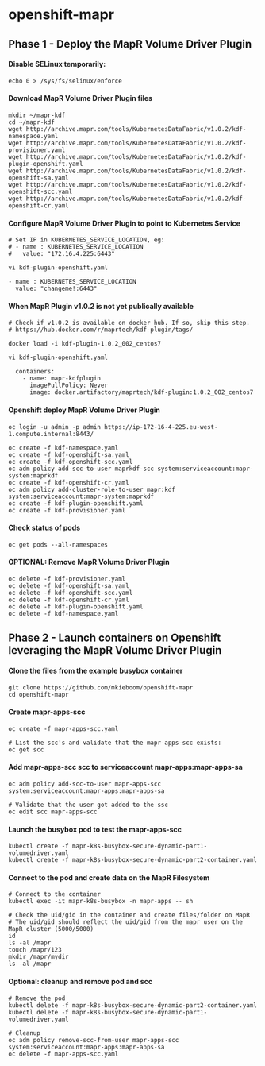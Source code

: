 # openshift-mapr


##  Phase 1 - Deploy the MapR Volume Driver Plugin

#### Disable SELinux temporarily:
```
echo 0 > /sys/fs/selinux/enforce
```

#### Download MapR Volume Driver Plugin files
```
mkdir ~/mapr-kdf
cd ~/mapr-kdf
wget http://archive.mapr.com/tools/KubernetesDataFabric/v1.0.2/kdf-namespace.yaml
wget http://archive.mapr.com/tools/KubernetesDataFabric/v1.0.2/kdf-provisioner.yaml
wget http://archive.mapr.com/tools/KubernetesDataFabric/v1.0.2/kdf-plugin-openshift.yaml
wget http://archive.mapr.com/tools/KubernetesDataFabric/v1.0.2/kdf-openshift-sa.yaml
wget http://archive.mapr.com/tools/KubernetesDataFabric/v1.0.2/kdf-openshift-scc.yaml
wget http://archive.mapr.com/tools/KubernetesDataFabric/v1.0.2/kdf-openshift-cr.yaml
```

#### Configure MapR Volume Driver Plugin to point to Kubernetes Service
```
# Set IP in KUBERNETES_SERVICE_LOCATION, eg:
# - name : KUBERNETES_SERVICE_LOCATION
#   value: "172.16.4.225:6443"

vi kdf-plugin-openshift.yaml

- name : KUBERNETES_SERVICE_LOCATION
  value: "changeme!:6443"
```

#### When MapR Plugin v1.0.2 is not yet publically available
```
# Check if v1.0.2 is available on docker hub. If so, skip this step.
# https://hub.docker.com/r/maprtech/kdf-plugin/tags/

docker load -i kdf-plugin-1.0.2_002_centos7

vi kdf-plugin-openshift.yaml

  containers:
    - name: mapr-kdfplugin
      imagePullPolicy: Never
      image: docker.artifactory/maprtech/kdf-plugin:1.0.2_002_centos7
```

#### Openshift deploy MapR Volume Driver Plugin
```
oc login -u admin -p admin https://ip-172-16-4-225.eu-west-1.compute.internal:8443/

oc create -f kdf-namespace.yaml
oc create -f kdf-openshift-sa.yaml
oc create -f kdf-openshift-scc.yaml
oc adm policy add-scc-to-user maprkdf-scc system:serviceaccount:mapr-system:maprkdf
oc create -f kdf-openshift-cr.yaml
oc adm policy add-cluster-role-to-user mapr:kdf system:serviceaccount:mapr-system:maprkdf
oc create -f kdf-plugin-openshift.yaml
oc create -f kdf-provisioner.yaml
```

#### Check status of pods
```
oc get pods --all-namespaces
```

#### OPTIONAL: Remove MapR Volume Driver Plugin
```
oc delete -f kdf-provisioner.yaml
oc delete -f kdf-openshift-sa.yaml
oc delete -f kdf-openshift-scc.yaml
oc delete -f kdf-openshift-cr.yaml
oc delete -f kdf-plugin-openshift.yaml
oc delete -f kdf-namespace.yaml
```


##  Phase 2 - Launch containers on Openshift leveraging the MapR Volume Driver Plugin


####  Clone the files from the example busybox container
```
git clone https://github.com/mkieboom/openshift-mapr
cd openshift-mapr
```

#### Create mapr-apps-scc
```
oc create -f mapr-apps-scc.yaml

# List the scc's and validate that the mapr-apps-scc exists:
oc get scc
```

#### Add mapr-apps-scc scc to serviceaccount mapr-apps:mapr-apps-sa
```
oc adm policy add-scc-to-user mapr-apps-scc system:serviceaccount:mapr-apps:mapr-apps-sa

# Validate that the user got added to the ssc
oc edit scc mapr-apps-scc
```

#### Launch the busybox pod to test the mapr-apps-scc
```
kubectl create -f mapr-k8s-busybox-secure-dynamic-part1-volumedriver.yaml
kubectl create -f mapr-k8s-busybox-secure-dynamic-part2-container.yaml
```

#### Connect to the pod and create data on the MapR Filesystem
```
# Connect to the container
kubectl exec -it mapr-k8s-busybox -n mapr-apps -- sh

# Check the uid/gid in the container and create files/folder on MapR
# The uid/gid should reflect the uid/gid from the mapr user on the MapR cluster (5000/5000)
id
ls -al /mapr
touch /mapr/123
mkdir /mapr/mydir
ls -al /mapr
```

#### Optional: cleanup and remove pod and scc
```
# Remove the pod
kubectl delete -f mapr-k8s-busybox-secure-dynamic-part2-container.yaml
kubectl delete -f mapr-k8s-busybox-secure-dynamic-part1-volumedriver.yaml

# Cleanup
oc adm policy remove-scc-from-user mapr-apps-scc system:serviceaccount:mapr-apps:mapr-apps-sa
oc delete -f mapr-apps-scc.yaml
```
